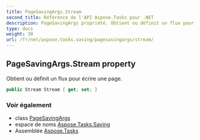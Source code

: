 ```yaml
---
title: PageSavingArgs.Stream
second_title: Référence de l'API Aspose.Tasks pour .NET
description: PageSavingArgs propriété. Obtient ou définit un flux pour écrire une page.
type: docs
weight: 30
url: /fr/net/aspose.tasks.saving/pagesavingargs/stream/
---
```

## PageSavingArgs.Stream property

Obtient ou définit un flux pour écrire une page.

```csharp
public Stream Stream { get; set; }
```

### Voir également

* class [PageSavingArgs](../)
* espace de noms [Aspose.Tasks.Saving](../../pagesavingargs/)
* Assemblée [Aspose.Tasks](../../../)


